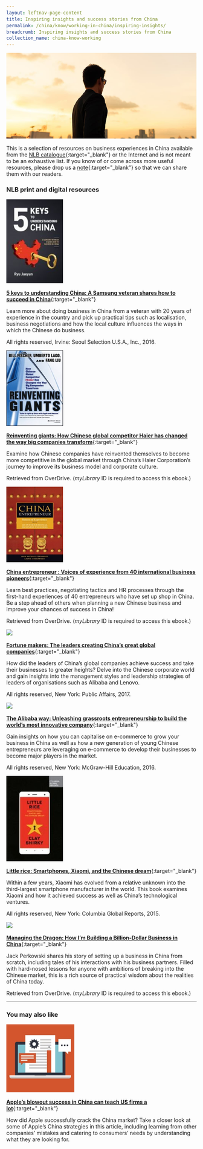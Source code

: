 ```yaml
---
layout: leftnav-page-content
title: Inspiring insights and success stories from China
permalink: /china/know/working-in-china/inspiring-insights/
breadcrumb: Inspiring insights and success stories from China
collection_name: china-know-working
---
```


<img src="\images\china-working\inspiring-insights.jpg" alt="inspiring insights" style="width:800px;" />

This is a selection of resources on business experiences in China available from the [NLB catalogue](http://catalogue.nlb.gov.sg/){:target="_blank"} or the Internet and is not meant to be an exhaustive list. If you know of or come across more useful resources, please drop us a [note](mailto:ref@nlb.gov.sg){:target="_blank"} so that we can share them with our readers.

### **NLB print and digital resources**

<img src="/images/book-covers/5-keys-to-understanding-China-A-Samsung-veteran-shares-how-to-succeed-in-China.jpg" style="width:150px;" />

[**5 keys to understanding China: A Samsung veteran shares how to succeed in China**](http://eservice.nlb.gov.sg/item_holding.aspx?bid=202945284){:target="_blank"}

Learn more about doing business in China from a veteran with 20 years of experience in the country and pick up practical tips such as localisation, business negotiations and how the local culture influences the ways in which the Chinese do business.

All rights reserved, Irvine: Seoul Selection U.S.A., Inc., 2016.

<img src="/images/book-covers/Reinventing-giants-How-Chinese-global-competitor-Haier-has-changed-the-way-big-companies-transform.jpg" style="width:150px;" />

[**Reinventing giants: How Chinese global competitor Haier has changed the way big companies transform**](https://singapore.libraryreserve.com/ContentDetails.htm?id=FF4EBF50-5E58-4525-8CD8-7CA75A2F7A70){:target="_blank"}

Examine how Chinese companies have reinvented themselves to become more competitive in the global market through China’s Haier Corporation’s journey to improve its business model and corporate culture.

Retrieved from OverDrive. (*myLibrary* ID is required to access this ebook.)

<img src="/images/book-covers/China-entrepreneur-Voices-of-experience-from-40-international-business-pioneers.jpg" style="width:150px;" />

[**China entrepreneur : Voices of experience from 40 international business pioneers**](https://singapore.libraryreserve.com/ContentDetails.htm?id=55B63B40-8FB2-4D0D-AF2D-A4EE5F1BF823){:target="_blank"}

Learn best practices, negotiating tactics and HR processes through the first-hand experiences of 40 entrepreneurs who have set up shop in China. Be a step ahead of others when planning a new Chinese business and improve your chances of success in China!

Retrieved from OverDrive. (*myLibrary* ID is required to access this ebook.)

<img src="/images/book-covers/Fortune-makers-The-leaders-creating-China’s-great-global-companies.jpg" style="width:150px;" />

[**Fortune makers: The leaders creating China’s great global companies**](http://eservice.nlb.gov.sg/item_holding.aspx?bid=202807185){:target="_blank"}

How did the leaders of China’s global companies achieve success and take their businesses to greater heights? Delve into the Chinese corporate world and gain insights into the management styles and leadership strategies of leaders of organisations such as Alibaba and Lenovo.

All rights reserved, New York: Public Affairs, 2017.

<img src="/images/book-covers/The-Alibaba-way-Unleashing-grassroots-entrepreneurship-to-build-the-world’s-most-innovative-company.jpg" style="width:150px;" />

[**The Alibaba way: Unleashing grassroots entrepreneurship to build the world’s most innovative company**](http://eservice.nlb.gov.sg/item_holding.aspx?bid=202381148){:target="_blank"}

Gain insights on how you can capitalise on e-commerce to grow your business in China as well as how a new generation of young Chinese entrepreneurs are leveraging on e-commerce to develop their businesses to become major players in the market.

All rights reserved, New York: McGraw-Hill Education, 2016.

<img src="/images/book-covers/Little-rice-Smartphones-Xiaomi-and-the-Chinese-dream.jpg" style="width:150px;" />

[**Little rice: Smartphones, Xiaomi, and the Chinese dream**](http://eservice.nlb.gov.sg/item_holding.aspx?bid=202852928){:target="_blank"}

Within a few years, Xiaomi has evolved from a relative unknown into the third-largest smartphone manufacturer in the world. This book examines Xiaomi and how it achieved success as well as China’s technological ventures.

All rights reserved, New York: Columbia Global Reports, 2015.

<img src="/images/book-covers/Managing-the-Dragon-How-I’m-Building-a-Billion-Dollar-Business-in-China.jpg" style="width:150px;" />

[**Managing the Dragon: How I’m Building a Billion-Dollar Business in China**](https://singapore.libraryreserve.com/ContentDetails.htm?id=B19F660A-A7C9-4851-8B7D-CAB9DF36340E){:target="_blank"}

Jack Perkowski shares his story of setting up a business in China from scratch, including tales of his interactions with his business partners. Filled with hard-nosed lessons for anyone with ambitions of breaking into the Chinese market, this is a rich source of practical wisdom about the realities of China today.

Retrieved from OverDrive. (*myLibrary* ID is required to access this ebook.)

---

### **You may also like**

<img src="/images/resources/Article 4.jpg" style="width:180px;" />

[**Apple’s blowout success in China can teach US firms a lot**](https://www.cnbc.com/2015/01/29/apples-blowout-success-in-china-what-it-did-right-and-what-us-companies-can-learn-from-it.html){:target="_blank"}

How did Apple successfully crack the China market? Take a closer look at some of Apple’s China strategies in this article, including learning from other companies’ mistakes and catering to consumers’ needs by understanding what they are looking for.